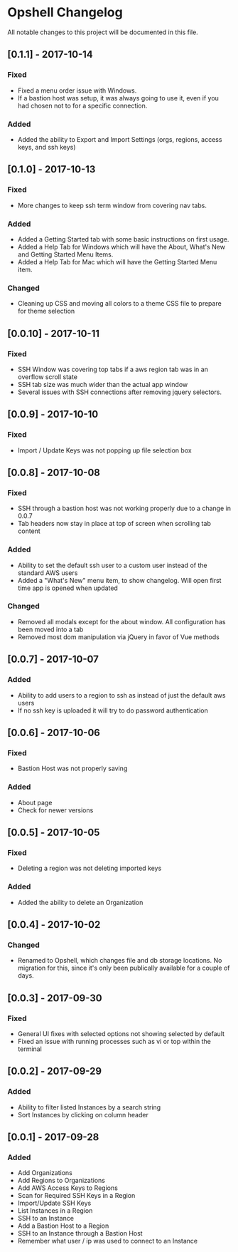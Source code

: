 # Opshell Changelog
All notable changes to this project will be documented in this file.

## [0.1.1] - 2017-10-14
### Fixed
- Fixed a menu order issue with Windows.
- If a bastion host was setup, it was always going to use it, even if you had chosen not to for a specific connection.
### Added
- Added the ability to Export and Import Settings (orgs, regions, access keys, and ssh keys)


## [0.1.0] - 2017-10-13
### Fixed
- More changes to keep ssh term window from covering nav tabs.
### Added
- Added a Getting Started tab with some basic instructions on first usage.
- Added a Help Tab for Windows which will have the About, What's New and Getting Started Menu Items.
- Added a Help Tab for Mac which will have the Getting Started Menu item.
### Changed
- Cleaning up CSS and moving all colors to a theme CSS file to prepare for theme selection

## [0.0.10] - 2017-10-11
### Fixed
- SSH Window was covering top tabs if a aws region tab was in an overflow scroll state
- SSH tab size was much wider than the actual app window
- Several issues with SSH connections after removing jquery selectors.

## [0.0.9] - 2017-10-10
### Fixed
- Import / Update Keys was not popping up file selection box

## [0.0.8] - 2017-10-08
### Fixed
- SSH through a bastion host was not working properly due to a change in 0.0.7
- Tab headers now stay in place at top of screen when scrolling tab content
### Added
- Ability to set the default ssh user to a custom user instead of the standard AWS users
- Added a "What's New" menu item, to show changelog.  Will open first time app is opened when updated
### Changed
- Removed all modals except for the about window.   All configuration has been moved into a tab
- Removed most dom manipulation via jQuery in favor of Vue methods

## [0.0.7] - 2017-10-07
### Added
- Ability to add users to a region to ssh as instead of just the default aws users
- If no ssh key is uploaded it will try to do password authentication

## [0.0.6] - 2017-10-06
### Fixed
- Bastion Host was not properly saving
### Added
- About page
- Check for newer versions

## [0.0.5] - 2017-10-05
### Fixed
- Deleting a region was not deleting imported keys
### Added
- Added the ability to delete an Organization

## [0.0.4] - 2017-10-02
### Changed
- Renamed to Opshell, which changes file and db storage locations.  No migration for this, since it's only been publically available for a couple of days.

## [0.0.3] - 2017-09-30
### Fixed
- General UI fixes with selected options not showing selected by default
- Fixed an issue with running processes such as vi or top within the terminal

## [0.0.2] - 2017-09-29
### Added
- Ability to filter listed Instances by a search string
- Sort Instances by clicking on column header

## [0.0.1] - 2017-09-28
### Added
- Add Organizations
- Add Regions to Organizations
- Add AWS Access Keys to Regions
- Scan for Required SSH Keys in a Region
- Import/Update SSH Keys
- List Instances in a Region
- SSH to an Instance
- Add a Bastion Host to a Region
- SSH to an Instance through a Bastion Host
- Remember what user / ip was used to connect to an Instance
